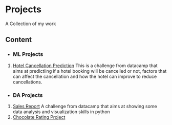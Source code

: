 # Projects

A Collection of my work

## Content
* ### ML Projects
1. [Hotel Cancellation Prediction](https://github.com/Grace-10/Data-Science-Projects/blob/main/Hotel%20Cancellation%20Prediction.ipynb)
   This is a challenge from datacamp that aims at predictiing if a hotel booking will be cancelled or not, factors that can affect the cancellation and how the hotel can improve to reduce cancellations.

* ### DA Projects
1. [Sales Report]()
   A challenge from datacamp that aims at showing some data analysis and visualization skills in python
3. [Chocolate Rating Project]()

